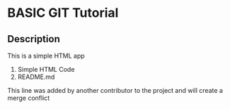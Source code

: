 # BASIC GIT Tutorial

## Description

This is a simple HTML app

1. Simple HTML Code
2. README.md

This line was added by another contributor to the project and will create a merge conflict
